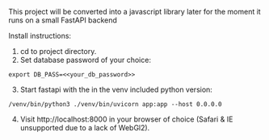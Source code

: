 This project will be converted into a javascript library later for the moment it runs on a small FastAPI backend 

Install instructions:

1. cd to project directory.
2. Set database password of your choice:
```
export DB_PASS=<<your_db_password>>
```

3. Start fastapi with the in the venv included python version:

```/venv/bin/python3 ./venv/bin/uvicorn app:app --host 0.0.0.0```

4. Visit http://localhost:8000 in your browser of choice (Safari & IE unsupported due to a lack of WebGl2).
